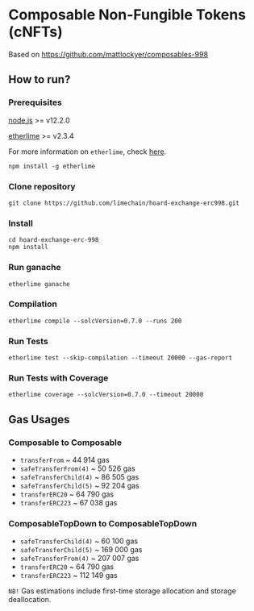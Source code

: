 # Composable Non-Fungible Tokens (cNFTs)

Based on https://github.com/mattlockyer/composables-998

## How to run?

### Prerequisites
[node.js](https://nodejs.org/en/) >= v12.2.0

[etherlime](https://github.com/LimeChain/etherlime) >= v2.3.4

For more information on `etherlime`, check [here](https://etherlime.gitbook.io/etherlime/).

```
npm install -g etherlime
```

### Clone repository
```
git clone https://github.com/limechain/hoard-exchange-erc998.git
```

### Install
```
cd hoard-exchange-erc-998
npm install
```

### Run ganache
```
etherlime ganache
```

### Compilation
```
etherlime compile --solcVersion=0.7.0 --runs 200
```

### Run Tests
```
etherlime test --skip-compilation --timeout 20000 --gas-report
```

### Run Tests with Coverage
``` 
etherlime coverage --solcVersion=0.7.0 --timeout 20000
```

## Gas Usages

### Composable to Composable
* `transferFrom` ~ 44 914 gas
* `safeTransferFrom(4)` ~ 50 526 gas
* `safeTransferChild(4)` ~ 86 505 gas
* `safeTransferChild(5)` ~ 92 204 gas
* `transferERC20` ~ 64 790 gas
* `transferERC223` ~ 67 038 gas

### ComposableTopDown to ComposableTopDown
* `safeTransferChild(4)` ~ 60 100 gas
* `safeTransferChild(5)` ~ 169 000 gas
* `safeTransferFrom(4)` ~ 207 007 gas
* `transferERC20` ~ 64 790 gas
* `transferERC223` ~ 112 149 gas

`NB!` Gas estimations include first-time storage allocation and storage deallocation.
